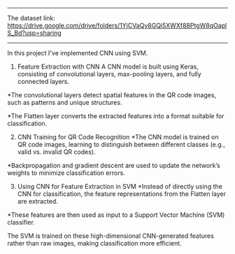 __________________________________________________________________________________________________________
The dataset link: https://drive.google.com/drive/folders/1YjCVaQy8GQi5XWXf88PtgW8qOaplS_Bd?usp=sharing
___________________________________________________________________________________________________________
In this project I've implemented CNN using SVM.
1. Feature Extraction with CNN
A CNN model is built using Keras, consisting of convolutional layers, max-pooling layers, and fully connected layers.

*The convolutional layers detect spatial features in the QR code images, such as patterns and unique structures.

*The Flatten layer converts the extracted features into a format suitable for classification.

2. CNN Training for QR Code Recognition
*The CNN model is trained on QR code images, learning to distinguish between different classes (e.g., valid vs. invalid QR codes).

*Backpropagation and gradient descent are used to update the network’s weights to minimize classification errors.

3. Using CNN for Feature Extraction in SVM
*Instead of directly using the CNN for classification, the feature representations from the Flatten layer are extracted.

*These features are then used as input to a Support Vector Machine (SVM) classifier.

The SVM is trained on these high-dimensional CNN-generated features rather than raw images, making classification more efficient.

